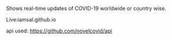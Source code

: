 Shows real-time updates of COVID-19 worldwide or country wise.


Live:iamsal.github.io

api used: https://github.com/novelcovid/api

